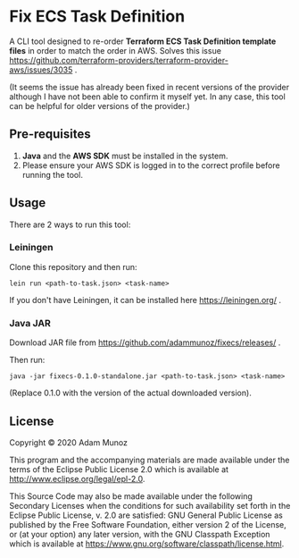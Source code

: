 # Fix ECS Task Definition
A CLI tool designed to re-order **Terraform ECS Task Definition template files** in order to match the order in  AWS.
Solves this issue https://github.com/terraform-providers/terraform-provider-aws/issues/3035 .

(It seems the issue has already been fixed in recent versions of the  provider although I have not been able to confirm it myself yet.
In any case, this tool can be helpful for older versions of the provider.)

## Pre-requisites
1. **Java** and the **AWS SDK** must be installed in the system.
1. Please ensure your AWS SDK is logged in to the correct profile before running the tool.

## Usage
There are 2 ways to run this tool: 

### Leiningen
Clone this repository and then run:

`lein run <path-to-task.json> <task-name>`

If you don't have Leiningen, it can be installed here https://leiningen.org/ .

### Java JAR
Download JAR file from https://github.com/adammunoz/fixecs/releases/ .

Then run:

`java -jar fixecs-0.1.0-standalone.jar <path-to-task.json> <task-name>`

(Replace 0.1.0 with the version of the actual downloaded version).

## License
Copyright © 2020 Adam Munoz

This program and the accompanying materials are made available under the
terms of the Eclipse Public License 2.0 which is available at
http://www.eclipse.org/legal/epl-2.0.

This Source Code may also be made available under the following Secondary
Licenses when the conditions for such availability set forth in the Eclipse
Public License, v. 2.0 are satisfied: GNU General Public License as published by
the Free Software Foundation, either version 2 of the License, or (at your
option) any later version, with the GNU Classpath Exception which is available
at https://www.gnu.org/software/classpath/license.html.
